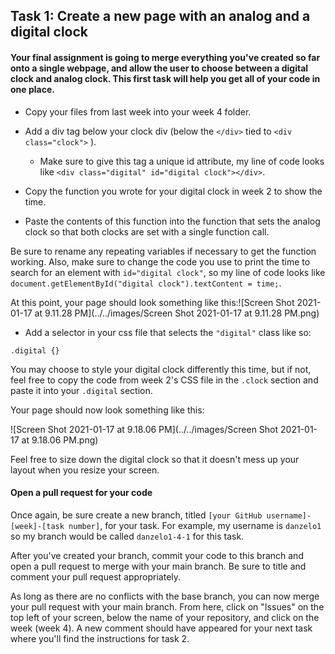 ## Task 1: Create a new page with an analog and a digital clock

#### Your final assignment is going to merge everything you've created so far onto a single webpage, and allow the user to choose between a digital clock and analog clock. This first task will help you get all of your code in one place.

- Copy your files from last week into your week 4 folder.  
- Add a div tag below your clock div (below the `</div>` tied to `<div class="clock">` ).  
  - Make sure to give this tag a unique id attribute, my line of code looks like `<div class="digital" id="digital clock"></div>`.

- Copy the function you wrote for your digital clock in week 2 to show the time.  
- Paste the contents of this function into the function that sets the analog clock so that both clocks are set with a single function call.  

Be sure to rename any repeating variables if necessary to get the function working.  Also, make sure to change the code you use to print the time to search for an element with `id="digital clock"`, so my line of code looks like `document.getElementById("digital clock").textContent = time;`. 

At this point, your page should look something like this:![Screen Shot 2021-01-17 at 9.11.28 PM](../../images/Screen Shot 2021-01-17 at 9.11.28 PM.png)

- Add a selector in your css file that selects the `"digital"` class like so:

`.digital {}` 

You may choose to style your digital clock differently this time, but if not, feel free to copy the code from week 2's CSS file in the `.clock` section and paste it into your `.digital` section.

Your page should now look something like this:

![Screen Shot 2021-01-17 at 9.18.06 PM](../../images/Screen Shot 2021-01-17 at 9.18.06 PM.png)

Feel free to size down the digital clock so that it doesn't mess up your layout when you resize your screen.

#### Open a pull request for your code

Once again, be sure create a new branch, titled `[your GitHub username]-[week]-[task number]`, for your task. For example, my username is `danzelo1` so my branch would be called `danzelo1-4-1` for this task.

After you've created your branch, commit your code to this branch and open a pull request to merge with your main branch.  Be sure to title and comment your pull request appropriately.

As long as there are no conflicts with the base branch, you can now merge your pull request with your main branch. From here, click on "Issues" on the top left of your screen, below the name of your repository, and click on the week (week 4). A new comment should have appeared for your next task where you'll find the instructions for task 2.